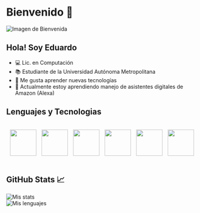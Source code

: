 # Bienvenido 👋

![Imagen de Bienvenida](https://github.com/LaloSP-dev/LaloSP-dev/blob/main/banner.gif)

## Hola! Soy Eduardo
- 💻 Lic. en Computación
- 📚 Estudiante de la Universidad Autónoma Metropolitana
- 🤔 Me gusta aprender nuevas tecnologías
- 🌱 Actualmente estoy aprendiendo manejo de asistentes digitales de Amazon (Alexa)

## Lenguajes y Tecnologias

<br />
<div>
  <img src="https://cdn.jsdelivr.net/gh/devicons/devicon/icons/java/java-original-wordmark.svg" height="70" style="margin-left: 10px"/>
  <img src="https://cdn.jsdelivr.net/gh/devicons/devicon/icons/javascript/javascript-original.svg"  height="70" style="margin-left: 10px"/>
  <img src="https://cdn.jsdelivr.net/gh/devicons/devicon/icons/python/python-original-wordmark.svg" height="70" style="margin-left: 10px"/>
  <img src="https://cdn.jsdelivr.net/gh/devicons/devicon/icons/spring/spring-original-wordmark.svg" height="70" style="margin-left: 10px"/>
  <img src="https://cdn.jsdelivr.net/gh/devicons/devicon/icons/nodejs/nodejs-original-wordmark.svg" height="70" style="margin-left: 10px"/>
  <img src="https://cdn.jsdelivr.net/gh/devicons/devicon/icons/c/c-original-wordmark.svg" height="70" style="margin-left: 10px"/>
</div> 
<br>

## GitHub Stats 📈
![Mis stats](https://github-readme-stats.vercel.app/api?username=LaloSP-dev&theme=gruvbox&show_icons=true)
<br>
![Mis lenguajes](https://github-readme-stats.vercel.app/api/top-langs/?username=LaloSP-dev&theme=gruvbox)
